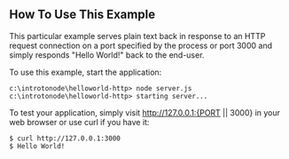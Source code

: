 How To Use This Example
--------

This particular example serves plain text back in response to an HTTP request
connection on a port specified by the process or port 3000 and simply responds "Hello World!" back to the end-user.

To use this example, start the application:

    c:\introtonode\helloworld-http> node server.js
    c:\introtonode\helloworld-http> starting server...

To test your application, simply visit http://127.0.0.1:{PORT || 3000} in your web browser or use curl if you have it:

    $ curl http://127.0.0.1:3000
    $ Hello World!